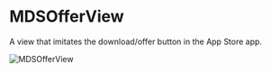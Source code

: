 # MDSOfferView

A view that imitates the download/offer button in the App Store app.

![MDSOfferView](https://raw.githubusercontent.com/YuAo/Vivid/master/Assets/Demo.gif)
